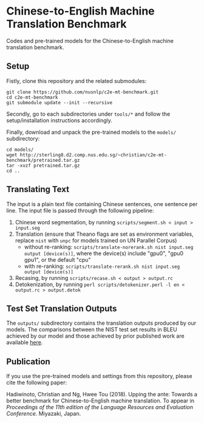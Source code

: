 Chinese-to-English Machine Translation Benchmark
================================================

Codes and pre-trained models for the Chinese-to-English machine translation benchmark.


Setup
-----

Fistly, clone this repository and the related submodules:

```
git clone https://github.com/nusnlp/c2e-mt-benchmark.git
cd c2e-mt-benchmark
git submodule update --init --recursive
```

Secondly, go to each subdirectories under `tools/*` and follow the setup/installation instructions accordingly.

Finally, download and unpack the pre-trained models to the `models/` subdirectory:

```
cd models/
wget http://sterling8.d2.comp.nus.edu.sg/~christian/c2e-mt-benchmark/pretrained.tar.gz
tar -xvzf pretrained.tar.gz
cd ..
```

Translating Text
----------------

The input is a plain text file containing Chinese sentences, one sentence per line. The input file is passed through the following pipeline:

1. Chinese word segmentation, by running `scripts/segment.sh < input > input.seg`
2. Translation (ensure that Theano flags are set as environment variables, replace `nist` with `unpc` for models trained on UN Parallel Corpus)
   * without re-ranking: `scripts/translate-norerank.sh nist input.seg output [device(s)]`, where the device(s) include "gpu0", "gpu0 gpu1", or the default "cpu"
   * with re-ranking: `scripts/translate-rerank.sh nist input.seg output [device(s)]`
3. Recasing, by running `scripts/recase.sh < output > output.rc`
4. Detokenization, by running `perl scripts/detokenizer.perl -l en < output.rc > output.detok`


Test Set Translation Outputs
----------------------------

The `outputs/` subdirectory contains the translation outputs produced by our models. The comparisons between the NIST test set results in BLEU achieved by our model and those achieved by prior published work are available [here](https://1drv.ms/x/s!AtgLdmtlqxqugTomChq7GidBY3cS).


Publication
-----------

If you use the pre-trained models and settings from this repository, please cite the following paper:

Hadiwinoto, Christian and Ng, Hwee Tou (2018). Upping the ante: Towards a better benchmark for Chinese-to-English machine translation. To appear in *Proceedings of the 11th edition of the Language Resources and Evaluation Conference*. Miyazaki, Japan.
